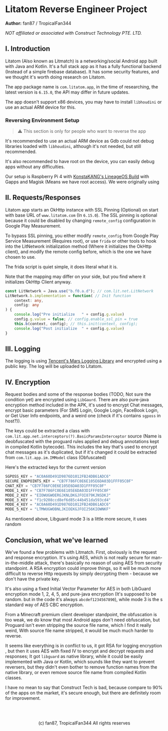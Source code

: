 # Litatom Reverse Engineer Project

**Author:** fan87 / TropicalFan344

*NOT affiliated or associated with Construct Technology PTE. LTD.*



## I. Introduction
Litatom (Also known as Litmatch) is a networking/social Android app built with Java and
Kotlin. It's a full stack app as it has a fully functional backend (Instead of a simple firebase
database). It has some security features, and we thought it's worth doing research
on Litatom.

The app package name is `com.litatom.app`, in the time of researching, the latest
version is `6.15.0`, the API may differ in future updates.

The app doesn't support x86 devices, you may have to install 
`libhoudini` or use an actual ARM device for this.


### Reversing Environment Setup
> ⚠ This section is only for people who want to reverse the app

It's recommended to use an actual ARM device as Gdb could not debug libraries
loaded with `libhoudini`, although it's not needed, but still recommended.

It's also recommended to have root on the device, you can easily debug apps
without any difficulties.

Our setup is Raspberry Pi 4 with [KonstaKANG's LineageOS Build](https://konstakang.com/devices/rpi4/AOSP13/)
with Gapps and Magisk (Means we have root access). We were originally using 


## II. Requests/Responses
Litatom app starts an OkHttp instance with SSL Pinning (Optional) on start with base
URL of `www.litatom.com` (In `6.15.0`). The SSL pinning is optional because
it could be disabled by changing `remote_config` configuration in Google Play Measurement.

To bypass SSL pinning, you either modify `remote_config` from Google Play Service Measurement (Requires root),
or use `frida` or other tools to hook into the LitNetwork initialization method
(Where it initializes the OkHttp client), and modify the remote config before, which is 
the one we have chosen to use.

The frida script is quiet simple, it does literal what it is.

Note that the mapping may differ on your side, but you find where it initializes
OkHttp Client anyway.

```ts
const LitNetwork = Java.use("b.f0.a.d"); // com.lit.net.LitNetwork
LitNetwork.b.implementation = function( // Init function
    context: any,
    config: any
) {
    console.log("Pre initialize   " + config.g.value)
    config.g.value = false; // config.enable_ssl_pin = true
    this.b(context, config); // this.init(context, config);
    console.log("Post initialize  " + config.g.value)
}
```

## III. Logging
The logging is using [Tencent's Mars Logging Library](https://github.com/Tencent/mars/tree/master/mars/log) and
encrypted using a public key. The log will be uploaded to Litatom.

## IV. Encryption
Request bodies and some of the response bodies (TODO, Not sure the condition yet)
are encrypted using `LibGaurd`. There are also pure-java encryption method
included in the APK, it's used to encrypt Chat messages, encrypt basic parameters
(For SMS Login, Google Login, FaceBook Login, or Get User Info endpoints, and 
a weird one (check if it's contains `sgposs` in host?)).

The keys could be extracted a class with `com.lit.app.net.interceptors(?).BasicParamsInterceptor` source
(Name is deobfuscated with the proguard rules applied and debug annotations kept in
compiled Kotlin bytecode). This 
includes the key that's used to encrypt chat messages as it's duplicated, but
if it's changed it could be extracted from `com.lit.app.im.IMModel` class (Obfuscated)


Here's the extracted keys for the current version
```js
SGPOSS_KEY = "AC0A60D491D9876D1012FB24DB61ADC6"
SECURE_ENDPOINTS_KEY = "CB7F786FC0E6E105E6DA03D1FFF05C0F"
CHAT_KEY = "CB7F786FC0E6E105E6DA03D1FFF05C0F"
MODE_1_KEY = "CB7F786FC0E6E105E6DA03D1FFF05C0F"
MODE_2_KEY = "EIOWUGWOERGJKNLDKGJFOI879KJNSDKJ"
MODE_3_KEY = "f1c9208ccd8ef6d85c44b451da593cd4"
MODE_4_KEY = "AC0A60D491D9876D1012FB24DB61ADC6"
MODE_5_KEY = "LTMWUGWOBNLJKIOEKGJFOI256KIOWNKF"
```

As mentioend above, Libguard mode 3 is a little more secure, it uses random


## Conclusion, what we've learned
We've found a few problems with Litmatch. First, obviously is the request and response
encryption. It's using AES, which is not really secure for man-in-the-middle attack,
there's basically no reason of using AES from security standpoint. A RSA encryption
could improve things, so it will be much more difficult to reverse Http requests by
simply decrypting them - because we don't have the private key.

It's also using a fixed Initial Vector Parameter for AES in both LibGuard encryption
mode 1, 2, 4, 5, and pure-java encryption (It's supposed to be random. but in the code
it's always `abcdef1234567890`), while mode 3 is the s standard way of AES CBC encryption.

From a Minecraft premium client developer standpoint, the obfuscation is too weak, we
do know that most Android apps don't need obfuscation, but Proguard isn't even stripping
the source file name, which I find it really weird, With source file name stripped,
it would be much much harder to reverse.

It seems like everything is in conflict to us, it got RSA for logging encryption
, but then it uses AES with fixed IV to encrypt and decrypt requests and responses;
It got `libguard` as native library, while it could be easily implemented with Java or
Kotlin, which sounds like they want to prevent reversers, but they didn't even
bother to remove function names from the native library, or even remove source file name
from compiled Kotlin classes.

I have no mean to say that Construct Tech is bad, because compare to 90% of the apps on
the market, it's secure enough, but there are definitely room for improvement.

<br>
<br>

<p align="center">(c) fan87, TropicalFan344  All rights reserves</p>
